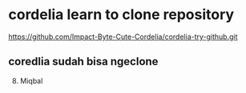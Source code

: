 # cordelia learn to clone repository

https://github.com/Impact-Byte-Cute-Cordelia/cordelia-try-github.git

## coredlia sudah bisa ngeclone

8. Miqbal